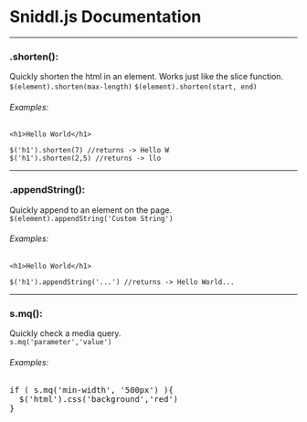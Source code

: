 
# Sniddl.js Documentation
***
### .shorten():
Quickly shorten the html in an element. Works just like the slice function.
`$(element).shorten(max-length)`
`$(element).shorten(start, end)`

###### Examples:
```
<h1>Hello World</h1>

$('h1').shorten(7) //returns -> Hello W
$('h1').shorten(2,5) //returns -> llo   
```
***
### .appendString():
Quickly append to an element on the page.    
`$(element).appendString('Custom String')`


###### Examples:
```
<h1>Hello World</h1>

$('h1').appendString('...') //returns -> Hello World...
```
***
### s.mq():
Quickly check a media query.  
`s.mq('parameter','value')`


###### Examples:
<pre>
if ( s.mq('min-width', '500px') ){
  $('html').css('background','red')
}
</pre>

